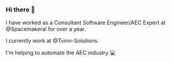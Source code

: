 ### Hi there 👋

I have worked as a Consultant Software Engineer/AEC Expert at @Spacemakerai for over a year.

I currently work at @Tvinn-Solutions.

I'm helping to automate the AEC industry 💻

